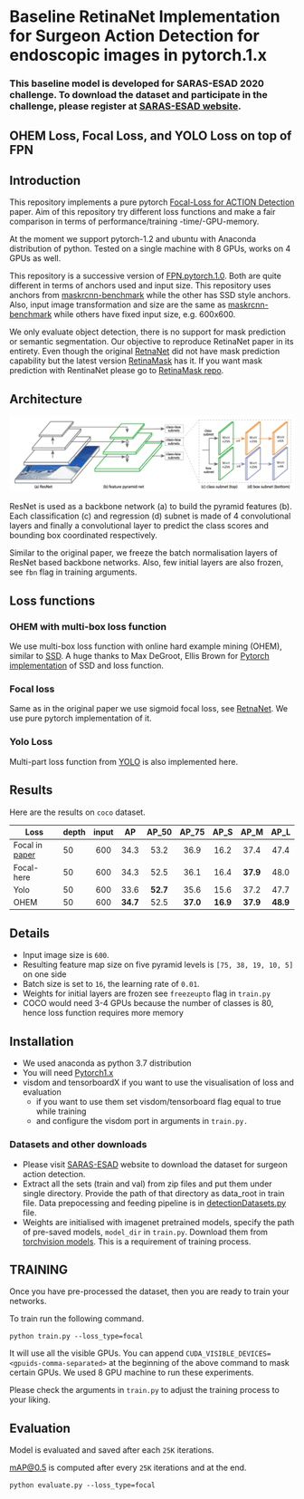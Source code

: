# Baseline RetinaNet Implementation for Surgeon Action Detection for endoscopic images in pytorch.1.x 
### This baseline model is developed for SARAS-ESAD 2020 challenge. To download the dataset and participate in the challenge, please register at [SARAS-ESAD website](https://saras-esad.grand-challenge.org).
## OHEM Loss, Focal Loss, and YOLO Loss on top of FPN

## Introduction

This repository implements a pure pytorch [Focal-Loss for ACTION Detection](https://arxiv.org/pdf/1708.02002.pdf) paper. Aim of this repository try different loss functions and make a fair comparison in terms of performance/training -time/-GPU-memory. 

At the moment we support pytorch-1.2 and ubuntu with Anaconda distribution of python. Tested on a single machine with 8 GPUs, works on 4 GPUs as well.

This repository is a successive version of [FPN.pytorch.1.0](https://github.com/gurkirt/FPN.pytorch1.0). Both are quite different in terms of anchors used and input size. This repository uses anchors from [maskrcnn-benchmark](https://github.com/facebookresearch/maskrcnn-benchmark) while the other has SSD style anchors. Also, input image transformation and size are the same as [maskrcnn-benchmark](https://github.com/facebookresearch/maskrcnn-benchmark) while others have fixed input size, e.g. 600x600.

We only evaluate object detection, there is no support for mask prediction or semantic segmentation. Our objective to reproduce RetinaNet paper in its entirety. Even though the original [RetnaNet](https://arxiv.org/pdf/1708.02002.pdf) did not have mask prediction capability but the latest version [RetinaMask](https://arxiv.org/pdf/1901.03353.pdf) has it. If you want mask prediction with RentinaNet please go to [RetinaMask repo](https://github.com/chengyangfu/retinamask).


## Architecture 
![RetinaNet Structure](/figures/retinaNet.png)

ResNet is used as a backbone network (a) to build the pyramid features (b). 
Each classification (c) and regression (d) subnet is made of 4 convolutional layers and finally a convolutional layer to predict the class scores and bounding box coordinated respectively.

Similar to the original paper, we freeze the batch normalisation layers of ResNet based backbone networks. Also, few initial layers are also frozen, see `fbn` flag in training arguments. 

## Loss functions 
### OHEM with multi-box loss function
We use multi-box loss function with online hard example mining (OHEM), similar to [SSD](https://arxiv.org/pdf/1512.02325.pdf).
A huge thanks to Max DeGroot, Ellis Brown for [Pytorch implementation](https://github.com/amdegroot/ssd.pytorch) of SSD and loss function.

### Focal loss
Same as in the original paper we use sigmoid focal loss, see [RetnaNet](https://arxiv.org/pdf/1708.02002.pdf). We use pure pytorch implementation of it.

### Yolo Loss
Multi-part loss function from [YOLO](https://pjreddie.com/darknet/yolo/) is also implemented here.

## Results
Here are the results on `coco` dataset.

Loss |depth | input | AP    | AP_50   | AP_75 | AP_S | AP_M | AP_L |
|----|-------|:----: |:----:| :-----:  | :---:| :---:| :---:| :---: |
| Focal in [paper](https://arxiv.org/pdf/1708.02002.pdf) | 50 |  600 |  34.3 | 53.2 | 36.9 | 16.2 | 37.4  | 47.4 |
| Focal-here | 50 |  600 |  34.3 | 52.5 | 36.1 | 16.4 | **37.9**  | 48.0 |
| Yolo | 50 |  600 |  33.6 | **52.7** | 35.6 | 15.6 | 37.2  | 47.7 |
| OHEM | 50 |  600 |  **34.7** | 52.5 | **37.0** | **16.9** | **37.9**  | **48.9** |

## Details
- Input image size is `600`.
- Resulting feature map size on five pyramid levels is `[75, 38, 19, 10, 5]` on one side 
- Batch size is set to `16`, the learning rate of `0.01`.
- Weights for initial layers are frozen see `freezeupto` flag in `train.py`
- COCO would need 3-4 GPUs because the number of classes is 80, hence loss function requires more memory

## Installation
- We used anaconda as python 3.7 distribution
- You will need [Pytorch1.x](https://pytorch.org/get-started/locally/)
- visdom and tensorboardX if you want to use the visualisation of loss and evaluation
  - if you want to use them set visdom/tensorboard flag equal to true while training 
  - and configure the visdom port in arguments in  `train.py.`

### Datasets and other downloads
- Please visit [SARAS-ESAD](https://saras-esad.grand-challenge.org) website to download the dataset for surgeon action detection. 
- Extract all the sets (train and val) from zip files and put them under single directory. Provide the path of that directory as data_root in train file. Data prepocessing and feeding pipeline is in [detectionDatasets.py](https://github.com/Viveksbawa/SARAS-ESAD-baseline/blob/master/data/detectionDatasets.py) file.
- Weights are initialised with imagenet pretrained models, specify the path of pre-saved models, `model_dir` in `train.py`. Download them from [torchvision models](https://github.com/pytorch/vision/blob/master/torchvision/models/resnet.py). This is a requirement of training process. 


## TRAINING

Once you have pre-processed the dataset, then you are ready to train your networks.

To train run the following command. 

```
python train.py --loss_type=focal
```

It will use all the visible GPUs. 
You can append `CUDA_VISIBLE_DEVICES=<gpuids-comma-separated>` at the beginning of the above command to mask certain GPUs. We used 8 GPU machine to run these experiments.

Please check the arguments in `train.py` to adjust the training process to your liking.

## Evaluation
Model is evaluated and saved after each `25K` iterations. 

mAP@0.5 is computed after every `25K` iterations and at the end.


```
python evaluate.py --loss_type=focal
```


